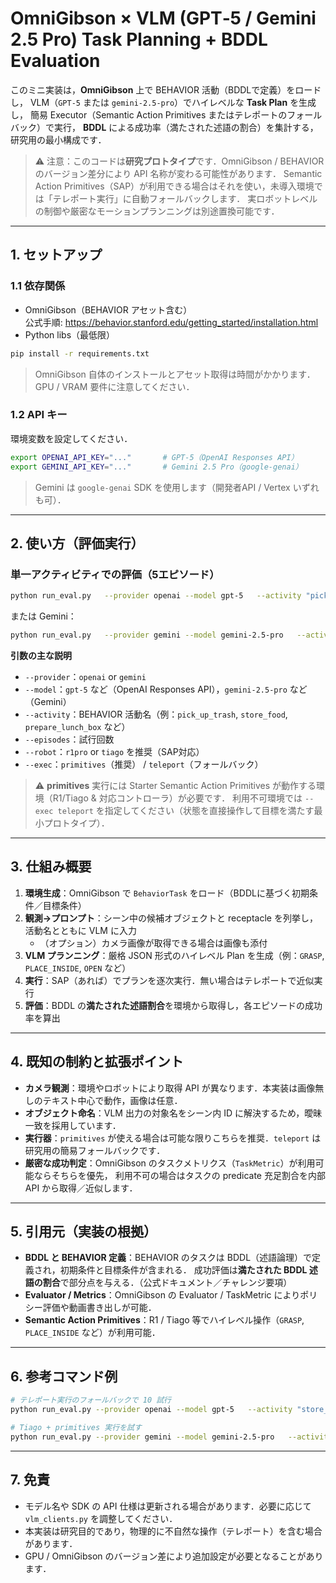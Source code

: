 # OmniGibson × VLM (GPT‑5 / Gemini 2.5 Pro) Task Planning + BDDL Evaluation

このミニ実装は，**OmniGibson** 上で BEHAVIOR 活動（BDDLで定義）をロードし，
VLM（`GPT-5` または `gemini-2.5-pro`）でハイレベルな **Task Plan** を生成し，
簡易 Executor（Semantic Action Primitives またはテレポートのフォールバック）で実行，
**BDDL** による成功率（満たされた述語の割合）を集計する，研究用の最小構成です．

> ⚠️ 注意：このコードは**研究プロトタイプ**です．OmniGibson / BEHAVIOR のバージョン差分により API 名称が変わる可能性があります．
> Semantic Action Primitives（SAP）が利用できる場合はそれを使い，未導入環境では「テレポート実行」に自動フォールバックします．
> 実ロボットレベルの制御や厳密なモーションプランニングは別途置換可能です．

---

## 1. セットアップ

### 1.1 依存関係

- OmniGibson（BEHAVIOR アセット含む）  
  公式手順: https://behavior.stanford.edu/getting_started/installation.html
- Python libs（最低限）

```bash
pip install -r requirements.txt
```

> OmniGibson 自体のインストールとアセット取得は時間がかかります．GPU / VRAM 要件に注意してください．

### 1.2 API キー

環境変数を設定してください．

```bash
export OPENAI_API_KEY="..."       # GPT-5（OpenAI Responses API）
export GEMINI_API_KEY="..."       # Gemini 2.5 Pro（google-genai）
```

> Gemini は `google-genai` SDK を使用します（開発者API / Vertex いずれも可）．

---

## 2. 使い方（評価実行）

### 単一アクティビティでの評価（5エピソード）

```bash
python run_eval.py   --provider openai --model gpt-5   --activity "pick_up_trash"   --episodes 5   --robot r1pro   --exec primitives
```

または Gemini：

```bash
python run_eval.py   --provider gemini --model gemini-2.5-pro   --activity "pick_up_trash"   --episodes 5   --robot r1pro   --exec primitives
```

**引数の主な説明**

- `--provider`：`openai` or `gemini`
- `--model`：`gpt-5` など（OpenAI Responses API），`gemini-2.5-pro` など（Gemini）
- `--activity`：BEHAVIOR 活動名（例：`pick_up_trash`, `store_food`, `prepare_lunch_box` など）
- `--episodes`：試行回数
- `--robot`：`r1pro` or `tiago` を推奨（SAP対応）
- `--exec`：`primitives`（推奨） / `teleport`（フォールバック）

> ⚠️ **primitives** 実行には Starter Semantic Action Primitives が動作する環境（R1/Tiago & 対応コントローラ）が必要です．
> 利用不可環境では `--exec teleport` を指定してください（状態を直接操作して目標を満たす最小プロトタイプ）．

---

## 3. 仕組み概要

1. **環境生成**：OmniGibson で `BehaviorTask` をロード（BDDLに基づく初期条件／目標条件）  
2. **観測→プロンプト**：シーン中の候補オブジェクトと receptacle を列挙し，活動名とともに VLM に入力  
   - （オプション）カメラ画像が取得できる場合は画像も添付  
3. **VLM プランニング**：厳格 JSON 形式のハイレベル Plan を生成（例：`GRASP`, `PLACE_INSIDE`, `OPEN` など）  
4. **実行**：SAP（あれば）でプランを逐次実行．無い場合はテレポートで近似実行  
5. **評価**：BDDL の**満たされた述語割合**を環境から取得し，各エピソードの成功率を算出

---

## 4. 既知の制約と拡張ポイント

- **カメラ観測**：環境やロボットにより取得 API が異なります．本実装は画像無しのテキスト中心で動作，画像は任意．
- **オブジェクト命名**：VLM 出力の対象名をシーン内 ID に解決するため，曖昧一致を採用しています．
- **実行器**：`primitives` が使える場合は可能な限りこちらを推奨．`teleport` は研究用の簡易フォールバックです．
- **厳密な成功判定**：OmniGibson のタスクメトリクス（`TaskMetric`）が利用可能ならそちらを優先，
  利用不可の場合はタスクの predicate 充足割合を内部 API から取得／近似します．

---

## 5. 引用元（実装の根拠）

- **BDDL と BEHAVIOR 定義**：BEHAVIOR のタスクは BDDL（述語論理）で定義され，初期条件と目標条件が含まれる．
  成功評価は**満たされた BDDL 述語の割合**で部分点を与える．（公式ドキュメント／チャレンジ要項）
- **Evaluator / Metrics**：OmniGibson の Evaluator / TaskMetric によりポリシー評価や動画書き出しが可能．
- **Semantic Action Primitives**：R1 / Tiago 等でハイレベル操作（`GRASP`, `PLACE_INSIDE` など）が利用可能．

---

## 6. 参考コマンド例

```bash
# テレポート実行のフォールバックで 10 試行
python run_eval.py --provider openai --model gpt-5   --activity "store_food" --episodes 10 --exec teleport

# Tiago + primitives 実行を試す
python run_eval.py --provider gemini --model gemini-2.5-pro   --activity "prepare_lunch_box" --robot tiago --exec primitives
```

---

## 7. 免責

- モデル名や SDK の API 仕様は更新される場合があります．必要に応じて `vlm_clients.py` を調整してください．
- 本実装は研究目的であり，物理的に不自然な操作（テレポート）を含む場合があります．
- GPU / OmniGibson のバージョン差により追加設定が必要となることがあります．
